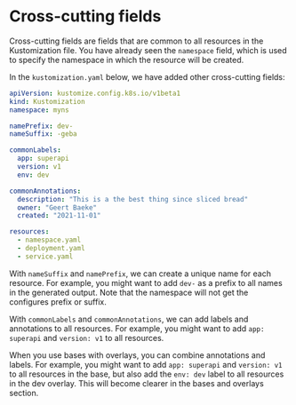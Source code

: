 # Cross-cutting fields

Cross-cutting fields are fields that are common to all resources in the Kustomization file. You have already seen the `namespace` field, which is used to specify the namespace in which the resource will be created.

In the `kustomization.yaml` below, we have added other cross-cutting fields:

```yaml
apiVersion: kustomize.config.k8s.io/v1beta1
kind: Kustomization
namespace: myns

namePrefix: dev-
nameSuffix: -geba

commonLabels:
  app: superapi
  version: v1
  env: dev

commonAnnotations:
  description: "This is a the best thing since sliced bread"
  owner: "Geert Baeke"
  created: "2021-11-01"

resources:
  - namespace.yaml
  - deployment.yaml
  - service.yaml
```

With `nameSuffix` and `namePrefix`, we can create a unique name for each resource. For example, you might want to add `dev-` as a prefix to all names in the generated output. Note that the namespace will not get the configures prefix or suffix.

With `commonLabels` and `commonAnnotations`, we can add labels and annotations to all resources. For example, you might want to add `app: superapi` and `version: v1` to all resources.

When you use bases with overlays, you can combine annotations and labels. For example, you might want to add `app: superapi` and `version: v1` to all resources in the base, but also add the `env: dev` label to all resources in the dev overlay. This will become clearer in the bases and overlays section.